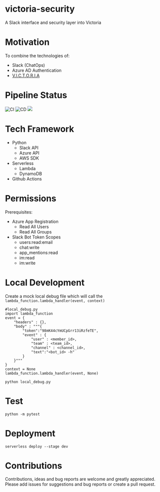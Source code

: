 # victoria-security
A Slack interface and security layer into Victoria

# Motivation
To combine the technologies of:
- Slack (ChatOps)
- Azure AD Authentication
- [V.I.C.T.O.R.I.A](https://github.com/glasswall-sre/victoria)

# Pipeline Status
![CI](https://github.com/glasswall-sre/victoria-security/workflows/CI/badge.svg)
![CD](https://github.com/glasswall-sre/victoria-security/workflows/CD/badge.svg)
![](https://img.shields.io/badge/Glasswall%20SRE-Approved-success)

# Tech Framework
- Python
  - Slack API
  - Azure API
  - AWS SDK
- Serverless
  - Lambda
  - DynamoDB
- Github Actions

# Permissions
Prerequisites:
- Azure App Registration
  - Read All Users
  - Read All Groups
- Slack Bot Token Scopes
  - users:read:email
  - chat:write
  - app_mentions:read
  - im:read
  - im:write

# Local Development
Create a mock local debug file which will call the `lambda_function.lambda_handler(event, context)`
```
#local_debug.py
import lambda_function
event = {
    "headers" : {},
    "body" : """{
        "token":"98mK44cYmUCpGrr13iRzfeTE",
        "event" : {
            "user" : <member_id>,
            "team" : <team_id>,
            "channel" : <channel_id>,
            "text":"<bot_id> -h"
        }
    }"""
}
context = None
lambda_function.lambda_handler(event, None)
```
`python local_debug.py`

# Test
`python -m pytest`

# Deployment
`serverless deploy --stage dev`

# Contributions
Contributions, ideas and bug reports are welcome and greatly appreciated. Please add issues for suggestions and bug reports or create a pull request.